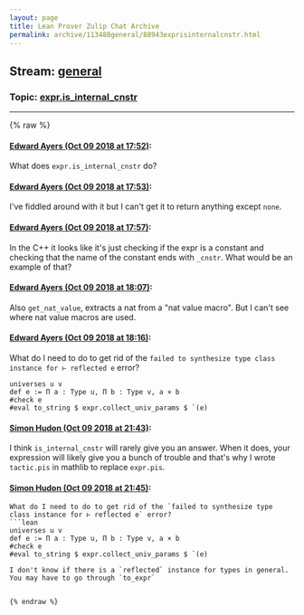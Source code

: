 ```yaml
---
layout: page
title: Lean Prover Zulip Chat Archive 
permalink: archive/113488general/88943exprisinternalcnstr.html
---
```


## Stream: [general](index.html)
### Topic: [expr.is_internal_cnstr](88943exprisinternalcnstr.html)

---


{% raw %}
#### [ Edward Ayers (Oct 09 2018 at 17:52)](https://leanprover.zulipchat.com/#narrow/stream/113488-general/topic/expr.is_internal_cnstr/near/135479383):
What does `expr.is_internal_cnstr` do?

#### [ Edward Ayers (Oct 09 2018 at 17:53)](https://leanprover.zulipchat.com/#narrow/stream/113488-general/topic/expr.is_internal_cnstr/near/135479414):
I've fiddled around with it but I can't get it to return anything except `none`.

#### [ Edward Ayers (Oct 09 2018 at 17:57)](https://leanprover.zulipchat.com/#narrow/stream/113488-general/topic/expr.is_internal_cnstr/near/135479658):
In the C++ it looks like it's just checking if the expr is a constant and checking that the name of the constant ends with `_cnstr`. What would be an example of that?

#### [ Edward Ayers (Oct 09 2018 at 18:07)](https://leanprover.zulipchat.com/#narrow/stream/113488-general/topic/expr.is_internal_cnstr/near/135480278):
Also `get_nat_value`, extracts a nat from a "nat value macro". But I can't see where nat value macros are used.

#### [ Edward Ayers (Oct 09 2018 at 18:16)](https://leanprover.zulipchat.com/#narrow/stream/113488-general/topic/expr.is_internal_cnstr/near/135480811):
What do I need to do to get rid of the `failed to synthesize type class instance for ⊢ reflected e` error?
```lean
universes u v
def e := Π a : Type u, Π b : Type v, a × b
#check e
#eval to_string $ expr.collect_univ_params $ `(e)
```

#### [ Simon Hudon (Oct 09 2018 at 21:43)](https://leanprover.zulipchat.com/#narrow/stream/113488-general/topic/expr.is_internal_cnstr/near/135493468):
I think `is_internal_cnstr` will rarely give you an answer. When it does, your expression will likely give you a bunch of trouble and that's why I wrote `tactic.pis` in mathlib to replace `expr.pis`.

#### [ Simon Hudon (Oct 09 2018 at 21:45)](https://leanprover.zulipchat.com/#narrow/stream/113488-general/topic/expr.is_internal_cnstr/near/135493562):
```quote
What do I need to do to get rid of the `failed to synthesize type class instance for ⊢ reflected e` error?
```lean
universes u v
def e := Π a : Type u, Π b : Type v, a × b
#check e
#eval to_string $ expr.collect_univ_params $ `(e)
```
```
I don't know if there is a `reflected` instance for types in general. You may have to go through `to_expr`


{% endraw %}
